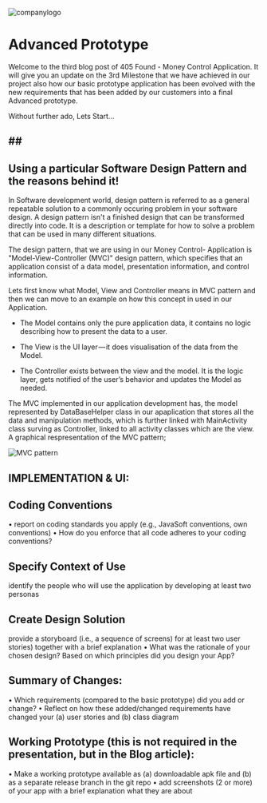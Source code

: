 ![companylogo]({{site.baseurl}}/images/405logo.png)

# <h1 text-aline="center"> Advanced Prototype </h1>

Welcome to the third blog post of 405 Found - Money Control Application. It will give you an update on the 3rd Milestone that we have achieved in our project also how our basic prototype application has been evolved with the new requirements that has been added by our customers into a final Advanced prototype.

Without further ado, Lets Start...


##<h2> Using a particular Software Design Pattern and the reasons behind it!  </h2>
---------------
<p class="justify">
 
 
 In Software development world, design pattern is referred to as a general repeatable solution to a commonly occuring problem in your software design. A design pattern isn't a finished design that can be transformed directly into code. It is a description or template for how to solve a problem that can be used in many different situations.
 
 
 The design pattern, that we are using in our Money Control- Application is "Model-View-Controller (MVC)" design pattern, which specifies that an application consist of a data model, presentation information, and control information.
  
  
 Lets first know what Model, View and Controller means in MVC pattern and then we can move to an example on how this concept in used in our Application.


* The Model contains only the pure application data, it contains no logic describing how to present the data to a user.

* The View is the UI layer — it does visualisation of the data from the Model.

* The Controller exists between the view and the model. It is the logic layer, gets notified of the user’s behavior and updates the Model as needed.


The MVC implemented in our application development has, the model represented by DataBaseHelper class in our apaplication that stores all the data and manipulation methods, which is further linked with MainActivity class surving as Controller, linked to all activity classes which are the view. A graphical respresentation of the MVC pattern;

 
![MVC pattern]({{site.baseurl}}/images/designpattern.PNG)



## <h2> IMPLEMENTATION & UI: </h2>



<h2> Coding Conventions </h2>

<p class="justify">
 
• report on coding standards you apply (e.g., JavaSoft conventions, own conventions)
• How do you enforce that all code adheres to your coding conventions? 



</p>

<h2> Specify Context of Use  </h2>


<p class="justify">
 
identify the people who will use the application by developing at least two personas 


</p>

<h2> Create Design Solution  </h2>


<p class="justify">
 
 provide a storyboard (i.e., a sequence of screens) for at least two user stories) together with a brief explanation
• What was the rationale of your chosen design? Based on which principles did you design your App?

</p>

<h2> Summary of Changes: </h2>


<p class="justify">
 
• Which requirements (compared to the basic prototype) did you add or change?
• Reflect on how these added/changed requirements have changed your (a) user
stories and (b) class diagram 

</p>

<h2> Working Prototype (this is not required in the presentation, but in the Blog
article): </h2>


<p class="justify">
 
• Make a working prototype available as (a) downloadable apk file and (b) as a
separate release branch in the git repo
• add screenshots (2 or more) of your app with a brief explanation what they are
about

</p>
